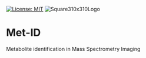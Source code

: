 [![License: MIT](https://img.shields.io/badge/License-MIT-yellow.svg)](https://opensource.org/licenses/MIT)
![Square310x310Logo](https://github.com/pbjarterot/Met-ID/assets/46728406/115bcc2d-3c16-42ab-8f50-484b2dd5d253)

# Met-ID
 Metabolite identification in Mass Spectrometry Imaging

